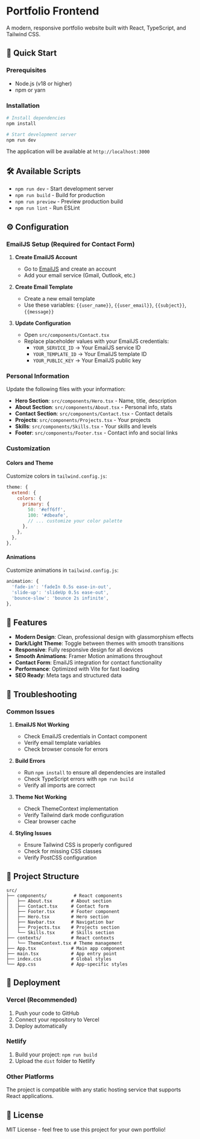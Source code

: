 # Portfolio Frontend

A modern, responsive portfolio website built with React, TypeScript, and Tailwind CSS.

## 🚀 Quick Start

### Prerequisites
- Node.js (v18 or higher)
- npm or yarn

### Installation
   ```bash
# Install dependencies
   npm install

# Start development server
   npm run dev
   ```

The application will be available at `http://localhost:3000`

## 🛠️ Available Scripts

- `npm run dev` - Start development server
- `npm run build` - Build for production
- `npm run preview` - Preview production build
- `npm run lint` - Run ESLint

## ⚙️ Configuration

### EmailJS Setup (Required for Contact Form)

1. **Create EmailJS Account**
   - Go to [EmailJS](https://www.emailjs.com/) and create an account
   - Add your email service (Gmail, Outlook, etc.)

2. **Create Email Template**
   - Create a new email template
   - Use these variables: `{{user_name}}`, `{{user_email}}`, `{{subject}}`, `{{message}}`

3. **Update Configuration**
   - Open `src/components/Contact.tsx`
   - Replace placeholder values with your EmailJS credentials:
     - `YOUR_SERVICE_ID` → Your EmailJS service ID
     - `YOUR_TEMPLATE_ID` → Your EmailJS template ID
     - `YOUR_PUBLIC_KEY` → Your EmailJS public key

### Personal Information

Update the following files with your information:

- **Hero Section**: `src/components/Hero.tsx` - Name, title, description
- **About Section**: `src/components/About.tsx` - Personal info, stats
- **Contact Section**: `src/components/Contact.tsx` - Contact details
- **Projects**: `src/components/Projects.tsx` - Your projects
- **Skills**: `src/components/Skills.tsx` - Your skills and levels
- **Footer**: `src/components/Footer.tsx` - Contact info and social links

### Customization

#### Colors and Theme
Customize colors in `tailwind.config.js`:

```javascript
theme: {
  extend: {
    colors: {
      primary: {
        50: '#eff6ff',
        100: '#dbeafe',
        // ... customize your color palette
      },
    },
  },
},
```

#### Animations
Customize animations in `tailwind.config.js`:

```javascript
animation: {
  'fade-in': 'fadeIn 0.5s ease-in-out',
  'slide-up': 'slideUp 0.5s ease-out',
  'bounce-slow': 'bounce 2s infinite',
},
```

## 🎨 Features

- **Modern Design**: Clean, professional design with glassmorphism effects
- **Dark/Light Theme**: Toggle between themes with smooth transitions
- **Responsive**: Fully responsive design for all devices
- **Smooth Animations**: Framer Motion animations throughout
- **Contact Form**: EmailJS integration for contact functionality
- **Performance**: Optimized with Vite for fast loading
- **SEO Ready**: Meta tags and structured data

## 🐛 Troubleshooting

### Common Issues

1. **EmailJS Not Working**
   - Check EmailJS credentials in Contact component
   - Verify email template variables
   - Check browser console for errors

2. **Build Errors**
   - Run `npm install` to ensure all dependencies are installed
   - Check TypeScript errors with `npm run build`
   - Verify all imports are correct

3. **Theme Not Working**
   - Check ThemeContext implementation
   - Verify Tailwind dark mode configuration
   - Clear browser cache

4. **Styling Issues**
   - Ensure Tailwind CSS is properly configured
   - Check for missing CSS classes
   - Verify PostCSS configuration

## 📁 Project Structure

```
src/
├── components/          # React components
│   ├── About.tsx       # About section
│   ├── Contact.tsx     # Contact form
│   ├── Footer.tsx      # Footer component
│   ├── Hero.tsx        # Hero section
│   ├── Navbar.tsx      # Navigation bar
│   ├── Projects.tsx    # Projects section
│   └── Skills.tsx      # Skills section
├── contexts/           # React contexts
│   └── ThemeContext.tsx # Theme management
├── App.tsx             # Main app component
├── main.tsx            # App entry point
├── index.css           # Global styles
└── App.css             # App-specific styles
```

## 🚀 Deployment

### Vercel (Recommended)
1. Push your code to GitHub
2. Connect your repository to Vercel
3. Deploy automatically

### Netlify
1. Build your project: `npm run build`
2. Upload the `dist` folder to Netlify

### Other Platforms
The project is compatible with any static hosting service that supports React applications.

## 📝 License

MIT License - feel free to use this project for your own portfolio!
